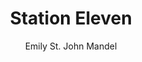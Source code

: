 ---
title: 'Station Eleven'
completed: 2023-12-18
author: 'Emily St. John Mandel'
isbn: '978-1-4472-6897-0'
---